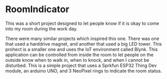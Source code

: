 # RoomIndicator
This was a short project designed to let people know if it is okay to come into my room during the work day. 

There were many similar projects which inspired this one. There was one that used a harddrive magnet, and another that used a big LED tower. This prohect is a smaller one and uses the IoT environment called Blynk. This application can be controlled from inside the room to let people on the outside know when to walk in, when to knock, and when I cannot be disturbed. This is a simple project that uses a Sprkfun ESP32 Thing Dev module, an arduino UNO, and 3 NeoPixel rings to indicate the room status. 
